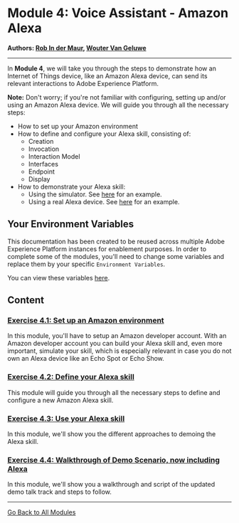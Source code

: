 # Module 4: Voice Assistant - Amazon Alexa

**Authors: [Rob In der Maur](https://www.linkedin.com/in/ridmaur/), [Wouter Van Geluwe](https://www.linkedin.com/in/woutervangeluwe/)**

---

In **Module 4**, we will take you through the steps to demonstrate how an Internet of Things device, like an Amazon Alexa device, can send its relevant interactions to Adobe Experience Platform.

**Note:** Don't worry; if you're not familiar with configuring, setting up and/or using an Amazon Alexa device. We will guide you through all the necessary steps:

* How to set up your Amazon environment
* How to define and configure your Alexa skill, consisting of:
  * Creation
  * Invocation
  * Interaction Model
  * Interfaces
  * Endpoint
  * Display
* How to demonstrate your Alexa skill:
  * Using the simulator. See [here](https://robindermauracs.s3.eu-west-1.amazonaws.com/videos/DemoAlexaSkillSimulator.mp4) for an example.
  * Using a real Alexa device. See [here](https://robindermauracs.s3.eu-west-1.amazonaws.com/videos/DemoAlexaSkillRealDevice.mp4) for an example.

## Your Environment Variables

This documentation has been created to be reused across multiple Adobe Experience Platform instances for enablement purposes.
In order to complete some of the modules, you'll need to change some variables and replace them by your specific ``Environment Variables``.

You can view these variables [here](../../environment.md).

## Content

### [Exercise 4.1: Set up an Amazon environment](./ex1.md)

In this module, you'll have to setup an Amazon developer account. With an Amazon developer account you can build your Alexa skill and, even more important, simulate your skill, which is especially relevant in case you do not own an Alexa device like an Echo Spot or Echo Show.

### [Exercise 4.2: Define your Alexa skill](./ex2.md)

This module will guide you through all the necessary steps to define and configure a new Amazon Alexa skill.

### [Exercise 4.3: Use your Alexa skill](./ex3.md)

In this module, we'll show you the different approaches to demoing the Alexa skill.

### [Exercise 4.4: Walkthrough of Demo Scenario, now including Alexa](./demo/README.md)

In this module, we'll show you a walkthrough and script of the updated demo talk track and steps to follow.

---

[Go Back to All Modules](../../README.md)

